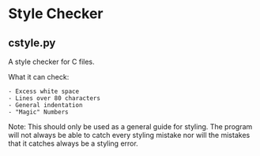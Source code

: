 # Style Checker
## cstyle.py
A style checker for C files.

What it can check:

    - Excess white space
    - Lines over 80 characters
    - General indentation
    - "Magic" Numbers
    
Note: This should only be used as a general guide for styling. The program
will not always be able to catch every styling mistake nor will the
mistakes that it catches always be a styling error.
    